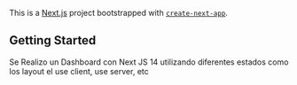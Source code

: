 This is a [Next.js](https://nextjs.org/) project bootstrapped with [`create-next-app`](https://github.com/vercel/next.js/tree/canary/packages/create-next-app).

## Getting Started

Se Realizo un Dashboard con Next JS 14 utilizando diferentes estados como los layout el use client, use server, etc
